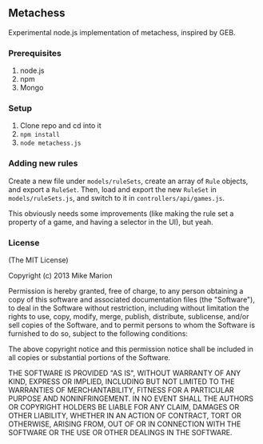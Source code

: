 ## Metachess

Experimental node.js implementation of metachess, inspired by GEB.

### Prerequisites

1. node.js
1. npm
1. Mongo

### Setup

1. Clone repo and cd into it
1. `npm install`
1. `node metachess.js`

### Adding new rules

Create a new file under `models/ruleSets`, create an array of `Rule` objects, and export a `RuleSet`. Then, load and export the new `RuleSet` in `models/ruleSets.js`, and switch to it in `controllers/api/games.js`.

This obviously needs some improvements (like making the rule set a property of a game, and having a selector in the UI), but yeah.

### License

(The MIT License)

Copyright (c) 2013 Mike Marion

Permission is hereby granted, free of charge, to any person obtaining a copy of this software and associated documentation files (the "Software"), to deal in the Software without restriction, including without limitation the rights to use, copy, modify, merge, publish, distribute, sublicense, and/or sell copies of the Software, and to permit persons to whom the Software is furnished to do so, subject to the following conditions:

The above copyright notice and this permission notice shall be included in all copies or substantial portions of the Software.

THE SOFTWARE IS PROVIDED "AS IS", WITHOUT WARRANTY OF ANY KIND, EXPRESS OR IMPLIED, INCLUDING BUT NOT LIMITED TO THE WARRANTIES OF MERCHANTABILITY, FITNESS FOR A PARTICULAR PURPOSE AND NONINFRINGEMENT. IN NO EVENT SHALL THE AUTHORS OR COPYRIGHT HOLDERS BE LIABLE FOR ANY CLAIM, DAMAGES OR OTHER LIABILITY, WHETHER IN AN ACTION OF CONTRACT, TORT OR OTHERWISE, ARISING FROM, OUT OF OR IN CONNECTION WITH THE SOFTWARE OR THE USE OR OTHER DEALINGS IN THE SOFTWARE.

